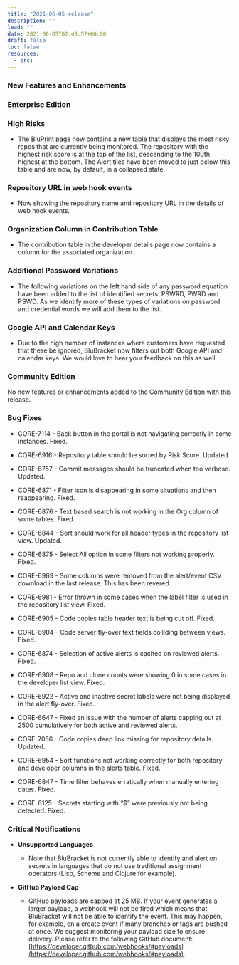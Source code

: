 ```yaml
---
title: "2021-06-05 release"
description: ""
lead: ""
date: 2021-06-05T02:48:57+00:00
draft: false
toc: false
resources:
  - src:
---
```


### New Features and Enhancements

### Enterprise Edition

### High Risks

* The BluPrint page now contains a new table that displays the most risky repos that are currently being monitored. The repository with the highest risk score is at the top of the list, descending to the 100th highest at the bottom. The Alert tiles have been moved to just below this table and are now, by default, in a collapsed state.

### Repository URL in web hook events

* Now showing the repository name and repository URL in the details of web hook events.

### Organization Column in Contribution Table

* The contribution table in the developer details page now contains a column for the associated organization.

### Additional Password Variations

* The following variations on the left hand side of any password equation have been added to the list of identified secrets: PSWRD, PWRD and PSWD. As we identify more of these types of variations on password and credential words we will add them to the list.

### Google API and Calendar Keys

* Due to the high number of instances where customers have requested that these be ignored, BluBracket now filters out both Google API and calendar keys. We would love to hear your feedback on this as well.

### Community Edition

No new features or enhancements added to the Community Edition with this release.

### Bug Fixes

* CORE-7114 - Back button in the portal is not navigating correctly in some instances. Fixed.

* CORE-6916 - Repository table should be sorted by Risk Score. Updated.

* CORE-6757 - Commit messages should be truncated when too verbose. Updated.

* CORE-6871 - Filter icon is disappearing in some situations and then reappearing. Fixed.

* CORE-6876 - Text based search is not working in the Org column of some tables. Fixed.

* CORE-6844 - Sort should work for all header types in the repository list view. Updated.

* CORE-6875 - Select All option in some filters not working properly. Fixed.

* CORE-6969 - Some columns were removed from the alert/event CSV download in the last release. This has been revered.

* CORE-6981 - Error thrown in some cases when the label filter is used in the repository list view. Fixed.

* CORE-6905 - Code copies table header text is being cut off. Fixed.

* CORE-6904 - Code server fly-over text fields colliding between views. Fixed.

* CORE-6874 - Selection of active alerts is cached on reviewed alerts. Fixed.

* CORE-6908 - Repo and clone counts were showing 0 in some cases in the developer list view. Fixed.

* CORE-6922 - Active and inactive secret labels were not being displayed in the alert fly-over. Fixed.

* CORE-6647 - Fixed an issue with the number of alerts capping out at 2500 cumulatively for both active and reviewed alerts.

* CORE-7056 - Code copies deep link missing for repository details. Updated.

* CORE-6954 - Sort functions not working correctly for both repository and developer columns in the alerts table. Fixed.

* CORE-6847 - Time filter behaves erratically when manually entering dates. Fixed.

* CORE-6125 - Secrets starting with “$” were previously not being detected. Fixed.

### Critical Notifications

* **Unsupported Languages**

  * Note that BluBracket is not currently able to identify and alert on secrets in languages that do not use traditional assignment operators (Lisp, Scheme and Clojure for example).

* **GitHub Payload Cap**

  * GitHub payloads are capped at 25 MB. If your event generates a larger payload, a webhook will not be fired which means that BluBracket will not be able to identify the event. This may happen, for example, on a create event if many branches or tags are pushed at once. We suggest monitoring your payload size to ensure delivery. Please refer to the following GitHub document: [https://developer.github.com/webhooks/#payloads](https://developer.github.com/webhooks/#payloads).
